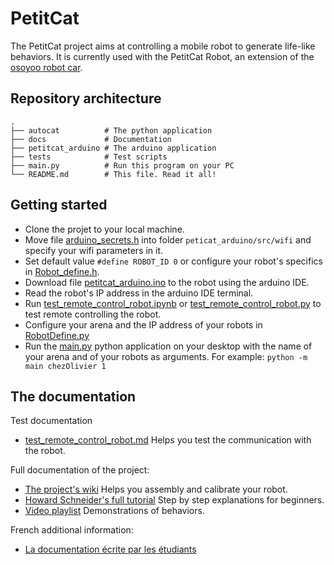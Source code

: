 # PetitCat

The PetitCat project aims at controlling a mobile robot to generate life-like behaviors.
It is currently used with the PetitCat Robot, an extension of the [osoyoo robot car](https://osoyoo.myshopify.com/collections/robot-car/products/osoyoo-omni-directinal-mecanum-wheels-robot-car-kit-for-arduino-mega2560-metal-chassis-dc-speed-encoder-motor-robotic-diy-stem-remote-controlled-educational-mechanical-diy-coding-for-teens-adult?variant=31634199183471). 


## Repository architecture

```
.
├── autocat          # The python application
├── docs             # Documentation
├── petitcat_arduino # The arduino application
├── tests            # Test scripts
├── main.py          # Run this program on your PC            
└── README.md        # This file. Read it all!
```

## Getting started

* Clone the projet to your local machine.
* Move file [arduino_secrets.h](docs/first_step/arduino_secrets.h) into folder `peticat_arduino/src/wifi` and specify your wifi parameters in it. 
* Set default value `#define ROBOT_ID 0` or configure your robot's specifics in [Robot_define.h](petitcat_arduino/Robot_define.h).
* Download file [petitcat_arduino.ino](petitcat_arduino/petitcat_arduino.ino) to the robot using the arduino IDE.
* Read the robot's IP address in the arduino IDE terminal.
* Run [test_remote_control_robot.ipynb](tests/test_remote_control_robot.ipynb) or [test_remote_control_robot.py](tests/test_remote_control_robot.py) to test remote controlling the robot. 
* Configure your arena and the IP address of your robots in [RobotDefine.py](autocat/Robot/RobotDefine.py)
* Run the [main.py](main.py) python application on your desktop with the name of your arena and of your robots as arguments. For example: `python -m main chezOlivier 1`



## The documentation 

Test documentation 
* [test_remote_control_robot.md](docs/tests/test_remote_control_robot.md) Helps you test the communication with the robot.

Full documentation of the project: 
* [The project's wiki](https://github.com/OlivierGeorgeon/osoyoo/wiki) Helps you assembly and calibrate your robot.
* [Howard Schneider's full tutorial](docs/overview/Part_1_Easy_to_Read_Overview.md) Step by step explanations for beginners. 
* [Video playlist](https://youtube.com/playlist?list=PLlSPp5EpW5vFb-ZMCr8m0dIOoKEQe9CIE&si=HachYRwgJR8I-BbH) Demonstrations of behaviors. 

French additional information:
* [La documentation écrite par les étudiants](https://github.com/UCLy/INIT2/blob/master/docs/first_step/premier_pas.md)